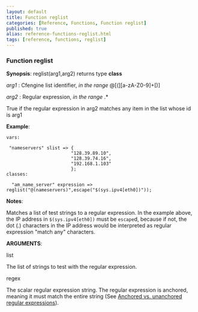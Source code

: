 ```yaml
---
layout: default
title: Function reglist
categories: [Reference, Functions, Function reglist]
published: true
alias: reference-functions-reglist.html
tags: [reference, functions, reglist]
---
```


### Function reglist

**Synopsis**: reglist(arg1,arg2) returns type **class**

  
 *arg1* : Cfengine list identifier, *in the range* @[(][a-zA-Z0-9]+[)]
  
 *arg2* : Regular expression, *in the range* .\*   

True if the regular expression in arg2 matches any item in the list
whose id is arg1

**Example**:  
   

```cf3
vars:

 "nameservers" slist => {
                        "128.39.89.10",
                        "128.39.74.16",
                        "192.168.1.103"
                        };
classes:

  "am_name_server" expression => reglist("@(nameservers)",escape("$(sys.ipv4[eth0])"));
```

**Notes**:  
   

Matches a list of test strings to a regular expression. In the example
above, the IP address in `$(sys.ipv4[eth0])` must be `escape`d, because
if not, the dot (.) characters in the IP address would be interpreted as
regular expression "match any" characters.

**ARGUMENTS**:

list

The list of strings to test with the regular expression.   

regex

The scalar regular expression string. The regular expression is
anchored, meaning it must match the entire string (See [Anchored vs.
unanchored regular
expressions](#Anchored-vs_002e-unanchored-regular-expressions)).
